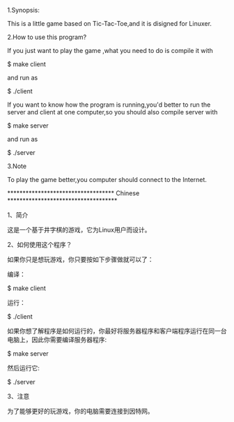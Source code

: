 1.Synopsis:

This is a little game based on Tic-Tac-Toe,and it is disigned for Linuxer.

2.How to use this program?

If you just want to play the game ,what you need to do is compile it with

$ make client

and run as

$ ./client

If you want to know how the program is running,you'd better to run the server and client at one computer,so you should also compile server with

$ make server

and run as

$ ./server

3.Note

To play the game better,you computer should connect to the Internet.

*********************************** Chinese ************************************

1、简介

这是一个基于井字棋的游戏，它为Linux用户而设计。

2、如何使用这个程序？

如果你只是想玩游戏，你只要按如下步骤做就可以了：

编译：

$ make client

运行：

$ ./client

如果你想了解程序是如何运行的，你最好将服务器程序和客户端程序运行在同一台电脑上，因此你需要编译服务器程序:

$ make server

然后运行它:

$ ./server

3、注意

为了能够更好的玩游戏，你的电脑需要连接到因特网。
